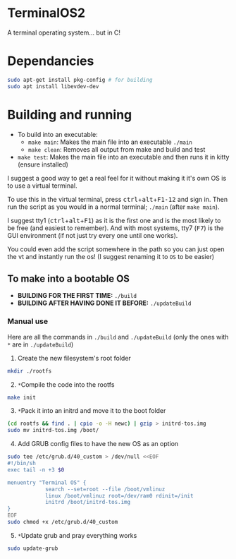 # TerminalOS2
A terminal operating system... but in C!

# Dependancies
```bash
sudo apt-get install pkg-config # for building
sudo apt install libevdev-dev
```

# Building and running
- To build into an executable:
    - `make main`: Makes the main file into an executable `./main`
    - `make clean`: Removes all output from make and build and test
- `make test`: Makes the main file into an executable and then runs it in kitty (ensure installed)

I suggest a good way to get a real feel for it without making it it's own OS is to use a virtual terminal.

To use this in the virtual terminal, press <kbd>ctrl</kbd>+<kbd>alt</kbd>+<kbd>F1-12</kbd> and sign in. Then run the script as you would in a normal terminal; `./main` (after `make main`).

I suggest tty1 (<kbd>ctrl</kbd>+<kbd>alt</kbd>+<kbd>F1</kbd>) as it is the first one and is the most likely to be free (and easiest to remember). And with most systems, tty7 (<kbd>F7</kbd>) is the GUI environment (if not just try every one until one works).

You could even add the script somewhere in the path so you can just open the vt and instantly run the os! (I suggest renaming it to `OS` to be easier)

## To make into a bootable OS
- **BUILDING FOR THE FIRST TIME:** `./build`
- **BUILDING AFTER HAVING DONE IT BEFORE:** `./updateBuild`

### Manual use
Here are all the commands in `./build` and `./updateBuild` (only the ones with `*` are in `./updateBuild`)
1. Create the new filesystem's root folder
```bash
mkdir ./rootfs
```
2. `*`Compile the code into the rootfs
```bash
make init
```
3. `*`Pack it into an initrd and move it to the boot folder
```bash
(cd rootfs && find . | cpio -o -H newc) | gzip > initrd-tos.img
sudo mv initrd-tos.img /boot/
```
4. Add GRUB config files to have the new OS as an option
```bash
sudo tee /etc/grub.d/40_custom > /dev/null <<EOF
#!/bin/sh
exec tail -n +3 $0

menuentry "Terminal OS" {
            search --set=root --file /boot/vmlinuz
            linux /boot/vmlinuz root=/dev/ram0 rdinit=/init
            initrd /boot/initrd-tos.img
}
EOF
sudo chmod +x /etc/grub.d/40_custom
```
5. `*`Update grub and pray everything works
```bash
sudo update-grub
```

